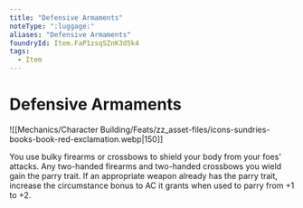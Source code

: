 ```yaml
---
title: "Defensive Armaments"
noteType: ":luggage:"
aliases: "Defensive Armaments"
foundryId: Item.FaP1zsqSZnK3d5k4
tags:
  - Item
---
```


# Defensive Armaments
![[Mechanics/Character Building/Feats/zz_asset-files/icons-sundries-books-book-red-exclamation.webp|150]]

You use bulky firearms or crossbows to shield your body from your foes' attacks. Any two-handed firearms and two-handed crossbows you wield gain the parry trait. If an appropriate weapon already has the parry trait, increase the circumstance bonus to AC it grants when used to parry from +1 to +2.
